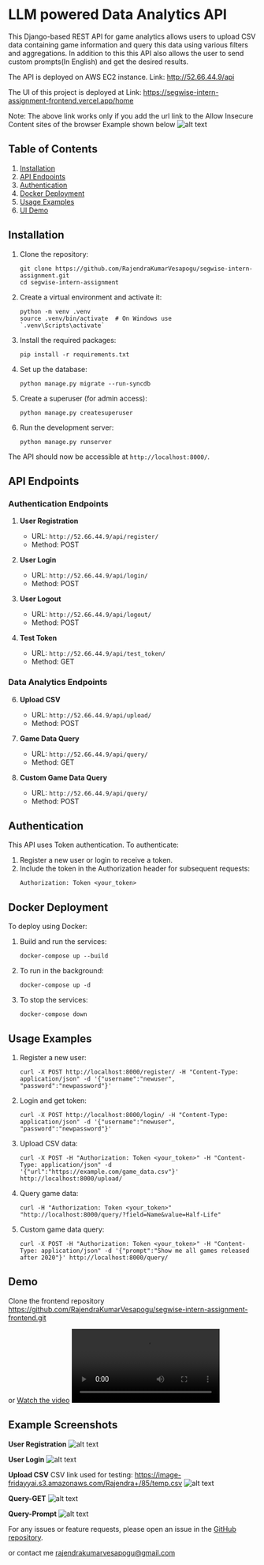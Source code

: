 

# LLM powered Data Analytics API

This Django-based REST API for game analytics allows users to upload CSV data containing game information and query this data using various filters and aggregations. In addition to this this API also allows the user to send custom prompts(In English) and get the desired results.

The API is deployed on AWS EC2 instance. Link: http://52.66.44.9/api 

The UI of this project is deployed at Link: https://segwise-intern-assignment-frontend.vercel.app/home

Note: The above link works only if you add the url link to the Allow Insecure Content sites of the browser
Example shown below
![alt text](readme-assets/image6.png)

## Table of Contents

1. [Installation](#installation)
2. [API Endpoints](#api-endpoints)
3. [Authentication](#authentication)
4. [Docker Deployment](#docker-deployment)
5. [Usage Examples](#usage-examples)
6. [UI Demo](#demo)

## Installation

1. Clone the repository:
   ```
   git clone https://github.com/RajendraKumarVesapogu/segwise-intern-assignment.git
   cd segwise-intern-assignment
   ```

2. Create a virtual environment and activate it:
   ```
   python -m venv .venv
   source .venv/bin/activate  # On Windows use `.venv\Scripts\activate`
   ```

3. Install the required packages:
   ```
   pip install -r requirements.txt
   ```

4. Set up the database:

   ```
   python manage.py migrate --run-syncdb

   ```

5. Create a superuser (for admin access):
   ```
   python manage.py createsuperuser
   ```

6. Run the development server:
   ```
   python manage.py runserver
   ```

The API should now be accessible at `http://localhost:8000/`.


## API Endpoints

### Authentication Endpoints

1. **User Registration**
   - URL: `http://52.66.44.9/api/register/`
   - Method: POST

2. **User Login**
   - URL: `http://52.66.44.9/api/login/`
   - Method: POST

3. **User Logout**
   - URL: `http://52.66.44.9/api/logout/`
   - Method: POST

4. **Test Token**
   - URL: `http://52.66.44.9/api/test_token/`
   - Method: GET


### Data Analytics Endpoints

6. **Upload CSV**
   - URL: `http://52.66.44.9/api/upload/`
   - Method: POST

7. **Game Data Query**
   - URL: `http://52.66.44.9/api/query/`
   - Method: GET

8. **Custom Game Data Query**
   - URL: `http://52.66.44.9/api/query/`
   - Method: POST

## Authentication

This API uses Token authentication. To authenticate:

1. Register a new user or login to receive a token.
2. Include the token in the Authorization header for subsequent requests:
   ```
   Authorization: Token <your_token>
   ```

## Docker Deployment

To deploy using Docker:

1. Build and run the services:
   ```
   docker-compose up --build
   ```

2. To run in the background:
   ```
   docker-compose up -d
   ```

3. To stop the services:
   ```
   docker-compose down
   ```

## Usage Examples

1. Register a new user:
   ```
   curl -X POST http://localhost:8000/register/ -H "Content-Type: application/json" -d '{"username":"newuser", "password":"newpassword"}'
   ```

2. Login and get token:
   ```
   curl -X POST http://localhost:8000/login/ -H "Content-Type: application/json" -d '{"username":"newuser", "password":"newpassword"}'
   ```

3. Upload CSV data:
   ```
   curl -X POST -H "Authorization: Token <your_token>" -H "Content-Type: application/json" -d '{"url":"https://example.com/game_data.csv"}' http://localhost:8000/upload/
   ```

4. Query game data:
   ```
   curl -H "Authorization: Token <your_token>" "http://localhost:8000/query/?field=Name&value=Half-Life"
   ```

5. Custom game data query:
   ```
   curl -X POST -H "Authorization: Token <your_token>" -H "Content-Type: application/json" -d '{"prompt":"Show me all games released after 2020"}' http://localhost:8000/query/
   ```
## Demo

Clone the frontend repository https://github.com/RajendraKumarVesapogu/segwise-intern-assignment-frontend.git

or
[Watch the video](https://youtu.be/XH_utAJ2Mx4)
<video controls src="readme-assets/2024-07-07 06-52-13.mp4" title="Title"></video>
## Example Screenshots

**User Registration**
![alt text](readme-assets/image.png)

**User Login**
![alt text](readme-assets/image-1.png)

**Upload CSV**
CSV link used for testing: https://image-fridayyai.s3.amazonaws.com/Rajendra+/85/temp.csv
![alt text](readme-assets/image-2.png)

**Query-GET**
![alt text](readme-assets/image-3.png)


**Query-Prompt**
![alt text](readme-assets/image-4.png)

For any issues or feature requests, please open an issue in the [GitHub repository](https://github.com/RajendraKumarVesapogu/segwise-intern-assignment).

or contact me rajendrakumarvesapogu@gmail.com